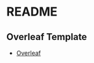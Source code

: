 # README

## Overleaf Template

- [Overleaf](https://www.overleaf.com/latex/templates/bsf-report-template/wpgttyhytsng)
